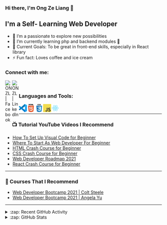 ### Hi there, I'm Ong Ze Liang  👋


## I'm a Self- Learning Web Developer

- 🌱 I’m a passionate to explore new possibilities
- 👯 I’m currently learning php and backend modules 🤣
- 🥅 Current Goals: To be great in front-end skills, especially in React library
- ⚡ Fun fact: Loves coffee and ice cream

### Connect with me:

[<img align="left" alt="ONZL | Facebook" width="22px" src="https://cdn.jsdelivr.net/npm/simple-icons@v3/icons/facebook.svg" />][facebook]
[<img align="left" alt="ONZL | LinkedIn" width="22px" src="https://cdn.jsdelivr.net/npm/simple-icons@v3/icons/linkedin.svg" />][linkedin]


<br />

### Languages and Tools:
<!-- copy and paste -->
[<img align="left" alt="Visual Studio Code" width="26px" src="https://raw.githubusercontent.com/github/explore/80688e429a7d4ef2fca1e82350fe8e3517d3494d/topics/visual-studio-code/visual-studio-code.png" />][vscode]
[<img align="left" alt="Visual Studio Code" width="26px" src="https://raw.githubusercontent.com/github/explore/80688e429a7d4ef2fca1e82350fe8e3517d3494d/topics/html/html.png" />][html]
[<img align="left" alt="Visual Studio Code" width="26px" src="https://raw.githubusercontent.com/github/explore/80688e429a7d4ef2fca1e82350fe8e3517d3494d/topics/css/css.png" />][css]
[<img align="left" alt="Visual Studio Code" width="26px" src="https://raw.githubusercontent.com/github/explore/80688e429a7d4ef2fca1e82350fe8e3517d3494d/topics/javascript/javascript.png" />][js]
[<img align="left" alt="Visual Studio Code" width="26px" src="https://raw.githubusercontent.com/github/explore/80688e429a7d4ef2fca1e82350fe8e3517d3494d/topics/react/react.png" />][react]

<br />

---

### 📺 Tutorial YouTube Videos I Recommend


- [How To Set Up Visual Code for Beginner](https://www.youtube.com/watch?v=4NfFFsQC77M&list=PLkwxH9e_vrAJshxiMo6gIavTr5kYsjPs7)
- [Where To Start As Web Developer For Beginner](https://www.youtube.com/watch?v=4NfFFsQC77M&list=PLkwxH9e_vrAJshxiMo6gIavTr5kYsjPs7)
- [HTML Crash Course for Beginner](https://www.youtube.com/watch?v=XiQ9rjaa2Ow)
- [CSS Crash Course for Beginner](https://www.youtube.com/watch?v=Tfjd5yzCaxk)
- [Web Developer Roadmap 2021](https://www.youtube.com/watch?v=7k7ETzqOxn8)
- [React Crash Course for Beginner](https://www.youtube.com/watch?v=hQAHSlTtcmY)

---

### 📕 Courses That I Recommend


- [Web Developer Bootcamp 2021 | Colt Steele](https://www.udemy.com/course/the-web-developer-bootcamp/)
- [Web Developer Bootcamp 2021 | Angela Yu](https://www.udemy.com/course/the-complete-web-development-bootcamp/)

---

<details>
  <summary>:zap: Recent GitHub Activity</summary>
  
<!--START_SECTION:activity-->
<!--END_SECTION:activity-->

</details>

<details>
  <summary>:zap: GitHub Stats</summary>

  <img align="left" alt="ONZL's GitHub Stats" src="https://github-readme-stats.vercel.app/api?username=ONZL&show_icons=true&hide_border=true" />

</details>

[facebook]: https://facebook.com/zeliang96
[linkedin]: https://linkedin.com/in/ong-ze-liang-323071140
[vscode]: https://github.com/microsoft/vscode-docs
[html]: https://github.com/whatwg/html
[css]: https://www.youtube.com/watch?v=1PnVor36_40
[js]: https://www.youtube.com/watch?v=upDLs1sn7g4
[react]: https://github.com/facebook/react

